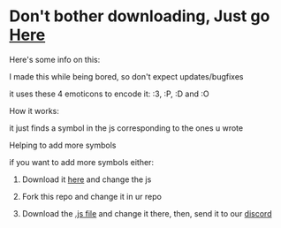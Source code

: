 # Don't bother downloading, Just go [Here](https://sonicpikalidny.github.io/KoteykasCypher)

Here's some info on this:

I made this while being bored, so don't expect updates/bugfixes

it uses these 4 emoticons to encode it: :3, :P, :D and :O

How it works:

it just finds a symbol in the js corresponding to the ones u wrote

Helping to add more symbols

if you want to add more symbols either:

1. Download it [here](https://github.com/SonicPikaLiDNY/KoteykasCypher/archive/refs/heads/main.zip) and change the js

2. Fork this repo and change it in ur repo

3. Download the [.js file](https://github.com/SonicPikaLiDNY/KoteykasCypher/blob/main/script.js) and change it there, then, send it to our [discord](https://dsc.gg/lidny)
